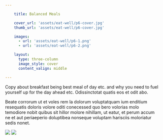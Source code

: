 ```yaml
---

    title: Balanced Meals

    cover_url: 'assets/eat-well/p6-cover.jpg'
    thumb_url: 'assets/eat-well/p6-cover.jpg'

    images:
      - url: 'assets/eat-well/p6-1.png'
      - url: 'assets/eat-well/p6-2.png'

    layout:
      type: three-column
      image_style: cover
      content_valign: middle

---
```


Copy about breakfast being best meal of day etc. and why you need to fuel yourself up for the day ahead etc. Odissinctotat quatis eos et odit abo.

Beate corrorum ut et voles rem la dolorum voluptatquam ium enditium resequatis doloris volore oditi conecessed quo bero volorias molo temodiore nobit quibus sit hillor molore nihillam, ut eatur, et perum accum ne et aut periaeperio doluptibea nonseque voluptam harisciis moloriatur sedis nonet.

<img src="assets/eat-well/p6-1.png" data-original data-media-id="images:1">
<img src="assets/eat-well/p6-2.png" data-original data-media-id="images:2">
